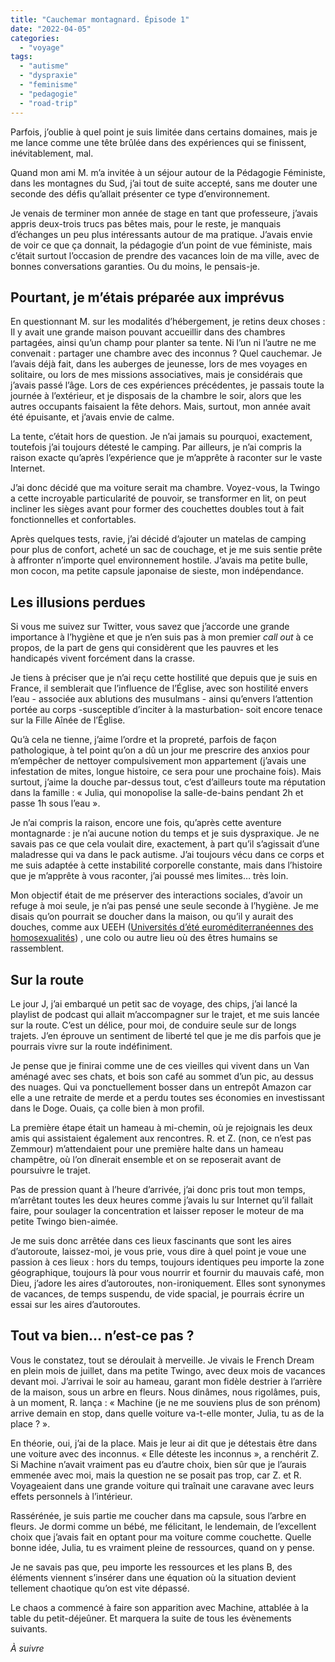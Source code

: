 ```yaml
---
title: "Cauchemar montagnard. Épisode 1"
date: "2022-04-05"
categories: 
  - "voyage"
tags: 
  - "autisme"
  - "dyspraxie"
  - "feminisme"
  - "pedagogie"
  - "road-trip"
---
```


Parfois, j’oublie à quel point je suis limitée dans certains domaines, mais je me lance comme une tête brûlée dans des expériences qui se finissent, inévitablement, mal.

Quand mon ami M. m’a invitée à un séjour autour de la Pédagogie Féministe, dans les montagnes du Sud, j’ai tout de suite accepté, sans me douter une seconde des défis qu’allait présenter ce type d’environnement.

Je venais de terminer mon année de stage en tant que professeure, j’avais appris deux-trois trucs pas bêtes mais, pour le reste, je manquais d’échanges un peu plus intéressants autour de ma pratique. J’avais envie de voir ce que ça donnait, la pédagogie d’un point de vue féministe, mais c’était surtout l’occasion de prendre des vacances loin de ma ville, avec de bonnes conversations garanties. Ou du moins, le pensais-je.

## Pourtant, je m’étais préparée aux imprévus

En questionnant M. sur les modalités d’hébergement, je retins deux choses : Il y avait une grande maison pouvant accueillir dans des chambres partagées, ainsi qu’un champ pour planter sa tente. Ni l’un ni l’autre ne me convenait : partager une chambre avec des inconnus ? Quel cauchemar. Je l’avais déjà fait, dans les auberges de jeunesse, lors de mes voyages en solitaire, ou lors de mes missions associatives, mais je considérais que j’avais passé l’âge. Lors de ces expériences précédentes, je passais toute la journée à l’extérieur, et je disposais de la chambre le soir, alors que les autres occupants faisaient la fête dehors. Mais, surtout, mon année avait été épuisante, et j’avais envie de calme.

La tente, c’était hors de question. Je n’ai jamais su pourquoi, exactement, toutefois j’ai toujours détesté le camping. Par ailleurs, je n’ai compris la raison exacte qu’après l’expérience que je m’apprête à raconter sur le vaste Internet.

J’ai donc décidé que ma voiture serait ma chambre. Voyez-vous, la Twingo a cette incroyable particularité de pouvoir, se transformer en lit, on peut incliner les sièges avant pour former des couchettes doubles tout à fait fonctionnelles et confortables.

Après quelques tests, ravie, j’ai décidé d’ajouter un matelas de camping pour plus de confort, acheté un sac de couchage, et je me suis sentie prête à affronter n’importe quel environnement hostile. J’avais ma petite bulle, mon cocon, ma petite capsule japonaise de sieste, mon indépendance.

## Les illusions perdues

Si vous me suivez sur Twitter, vous savez que j’accorde une grande importance à l’hygiène et que je n’en suis pas à mon premier _call out_ à ce propos, de la part de gens qui considèrent que les pauvres et les handicapés vivent forcément dans la crasse.

Je tiens à préciser que je n’ai reçu cette hostilité que depuis que je suis en France, il semblerait que l’influence de l’Église, avec son hostilité envers l’eau - associée aux ablutions des musulmans - ainsi qu’envers l’attention portée au corps -susceptible d’inciter à la masturbation- soit encore tenace sur la Fille Aînée de l’Église.

Qu’à cela ne tienne, j’aime l’ordre et la propreté, parfois de façon pathologique, à tel point qu’on a dû un jour me prescrire des anxios pour m’empêcher de nettoyer compulsivement mon appartement (j’avais une infestation de mites, longue histoire, ce sera pour une prochaine fois). Mais surtout, j’aime la douche par-dessus tout, c’est d’ailleurs toute ma réputation dans la famille : « Julia, qui monopolise la salle-de-bains pendant 2h et passe 1h sous l’eau ».

Je n’ai compris la raison, encore une fois, qu’après cette aventure montagnarde : je n’ai aucune notion du temps et je suis dyspraxique. Je ne savais pas ce que cela voulait dire, exactement, à part qu’il s’agissait d’une maladresse qui va dans le pack autisme. J’ai toujours vécu dans ce corps et me suis adaptée à cette instabilité corporelle constante, mais dans l’histoire que je m’apprête à vous raconter, j’ai poussé mes limites… très loin.

Mon objectif était de me préserver des interactions sociales, d’avoir un refuge à moi seule, je n’ai pas pensé une seule seconde à l’hygiène. Je me disais qu’on pourrait se doucher dans la maison, ou qu’il y aurait des douches, comme aux UEEH ([Universités d’été euroméditerranéennes des homosexualités](https://fr.wikipedia.org/wiki/Universit%C3%A9s_d%E2%80%99%C3%A9t%C3%A9_eurom%C3%A9diterran%C3%A9ennes_des_homosexualit%C3%A9s)) , une colo ou autre lieu où des êtres humains se rassemblent.

## Sur la route

Le jour J, j’ai embarqué un petit sac de voyage, des chips, j’ai lancé la playlist de podcast qui allait m’accompagner sur le trajet, et me suis lancée sur la route. C’est un délice, pour moi, de conduire seule sur de longs trajets. J’en éprouve un sentiment de liberté tel que je me dis parfois que je pourrais vivre sur la route indéfiniment.

Je pense que je finirai comme une de ces vieilles qui vivent dans un Van aménagé avec ses chats, et bois son café au sommet d’un pic, au dessus des nuages. Qui va ponctuellement bosser dans un entrepôt Amazon car elle a une retraite de merde et a perdu toutes ses économies en investissant dans le Doge. Ouais, ça colle bien à mon profil.

La première étape était un hameau à mi-chemin, où je rejoignais les deux amis qui assistaient également aux rencontres. R. et Z. (non, ce n’est pas Zemmour) m’attendaient pour une première halte dans un hameau champêtre, où l’on dînerait ensemble et on se reposerait avant de poursuivre le trajet.

Pas de pression quant à l’heure d’arrivée, j’ai donc pris tout mon temps, m’arrêtant toutes les deux heures comme j’avais lu sur Internet qu’il fallait faire, pour soulager la concentration et laisser reposer le moteur de ma petite Twingo bien-aimée.

Je me suis donc arrêtée dans ces lieux fascinants que sont les aires d’autoroute, laissez-moi, je vous prie, vous dire à quel point je voue une passion à ces lieux : hors du temps, toujours identiques peu importe la zone géographique, toujours là pour vous nourrir et fournir du mauvais café, mon Dieu, j’adore les aires d’autoroutes, non-ironiquement. Elles sont synonymes de vacances, de temps suspendu, de vide spacial, je pourrais écrire un essai sur les aires d’autoroutes.

## Tout va bien… n’est-ce pas ?

Vous le constatez, tout se déroulait à merveille. Je vivais le French Dream en plein mois de juillet, dans ma petite Twingo, avec deux mois de vacances devant moi. J’arrivai le soir au hameau, garant mon fidèle destrier à l’arrière de la maison, sous un arbre en fleurs. Nous dinâmes, nous rigolâmes, puis, à un moment, R. lança : « Machine (je ne me souviens plus de son prénom) arrive demain en stop, dans quelle voiture va-t-elle monter, Julia, tu as de la place ? ».

En théorie, oui, j’ai de la place. Mais je leur ai dit que je détestais être dans une voiture avec des inconnus. « Elle déteste les inconnus », a renchérit Z. Si Machine n’avait vraiment pas eu d’autre choix, bien sûr que je l’aurais emmenée avec moi, mais la question ne se posait pas trop, car Z. et R. Voyageaient dans une grande voiture qui traînait une caravane avec leurs effets personnels à l’intérieur.

Rassérénée, je suis partie me coucher dans ma capsule, sous l’arbre en fleurs. Je dormi comme un bébé, me félicitant, le lendemain, de l’excellent choix que j’avais fait en optant pour ma voiture comme couchette. Quelle bonne idée, Julia, tu es vraiment pleine de ressources, quand on y pense.

Je ne savais pas que, peu importe les ressources et les plans B, des éléments viennent s’insérer dans une équation où la situation devient tellement chaotique qu’on est vite dépassé.

Le chaos a commencé à faire son apparition avec Machine, attablée à la table du petit-déjeûner. Et marquera la suite de tous les évènements suivants.

_À suivre_

